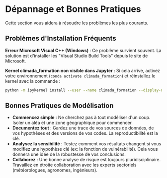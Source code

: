 # Dépannage et Bonnes Pratiques

Cette section vous aidera à résoudre les problèmes les plus courants.

## Problèmes d'Installation Fréquents

**Erreur Microsoft Visual C++ (Windows)** : Ce problème survient souvent. La solution est d'installer les "Visual Studio Build Tools" depuis le site de Microsoft.

**Kernel climada_formation non visible dans Jupyter** : Si cela arrive, activez votre environnement (`conda activate climada_formation`) et réinstallez le kernel avec la commande :

```bash
python -m ipykernel install --user --name climada_formation --display-name "CLIMADA DGE"
```

## Bonnes Pratiques de Modélisation

- **Commencez simple** : Ne cherchez pas à tout modéliser d'un coup. Isoler un aléa et une zone géographique pour commencer.
- **Documentez tout** : Gardez une trace de vos sources de données, de vos hypothèses et des versions de vos codes. La reproductibilité est la clé.
- **Analysez la sensibilité** : Testez comment vos résultats changent si vous modifiez une hypothèse clé (ex: la fonction de vulnérabilité). Cela vous donnera une idée de la robustesse de vos conclusions.
- **Collaborez** : Une bonne analyse de risque est toujours pluridisciplinaire. Travaillez en étroite collaboration avec les experts sectoriels (météorologues, agronomes, ingénieurs).

